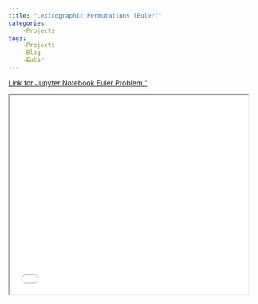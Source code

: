 ```yaml
---
title: "Lexicographic Permutations (Euler)"
categories:
    -Projects
tags:
    -Projects
    -Blog
    -Euler
---
```




[Link for Jupyter Notebook Euler Problem."](../../euler.html)

<iframe width="95%" height="400px" src="../../euler.html">